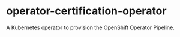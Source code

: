 # operator-certification-operator
A Kubernetes operator to provision the OpenShift Operator Pipeline.
